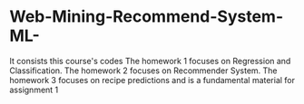 # Web-Mining-Recommend-System-ML-
It consists this course's codes
The homework 1 focuses on Regression and Classification. The homework 2 focuses on Recommender System. The homework 3 focuses on recipe predictions and is a fundamental material for assignment 1

